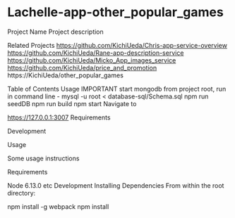 # Lachelle-app-other_popular_games
Project Name
Project description

Related Projects
https://github.com/KichiUeda/Chris-app-service-overview
https://github.com/KichiUeda/Rane-app-description-service
https://github.com/KichiUeda/Micko_App_images_service
https://github.com/KichiUeda/price_and_promotion
https://KichiUeda/other_popular_games


Table of Contents
Usage IMPORTANT
start mongodb from project root,
run in command line - mysql -u root < database-sql/Schema.sql npm run seedDB npm run build npm start Navigate to

https://127.0.0.1:3007
Requirements

Development

Usage

Some usage instructions

Requirements

Node 6.13.0
etc
Development
Installing Dependencies
From within the root directory:

npm install -g webpack
npm install